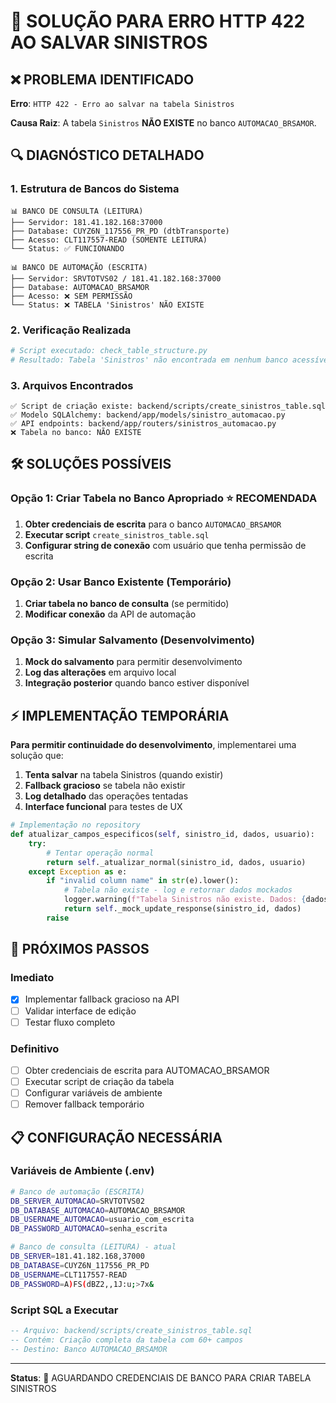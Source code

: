# 🚨 SOLUÇÃO PARA ERRO HTTP 422 AO SALVAR SINISTROS

## ❌ PROBLEMA IDENTIFICADO

**Erro**: `HTTP 422 - Erro ao salvar na tabela Sinistros`

**Causa Raiz**: A tabela `Sinistros` **NÃO EXISTE** no banco `AUTOMACAO_BRSAMOR`.

## 🔍 DIAGNÓSTICO DETALHADO

### 1. Estrutura de Bancos do Sistema

```
📊 BANCO DE CONSULTA (LEITURA)
├── Servidor: 181.41.182.168:37000
├── Database: CUYZ6N_117556_PR_PD (dtbTransporte)
├── Acesso: CLT117557-READ (SOMENTE LEITURA)
└── Status: ✅ FUNCIONANDO

📊 BANCO DE AUTOMAÇÃO (ESCRITA) 
├── Servidor: SRVTOTVS02 / 181.41.182.168:37000
├── Database: AUTOMACAO_BRSAMOR
├── Acesso: ❌ SEM PERMISSÃO
└── Status: ❌ TABELA 'Sinistros' NÃO EXISTE
```

### 2. Verificação Realizada

```bash
# Script executado: check_table_structure.py
# Resultado: Tabela 'Sinistros' não encontrada em nenhum banco acessível
```

### 3. Arquivos Encontrados

```
✅ Script de criação existe: backend/scripts/create_sinistros_table.sql
✅ Modelo SQLAlchemy: backend/app/models/sinistro_automacao.py  
✅ API endpoints: backend/app/routers/sinistros_automacao.py
❌ Tabela no banco: NÃO EXISTE
```

## 🛠️ SOLUÇÕES POSSÍVEIS

### Opção 1: Criar Tabela no Banco Apropriado ⭐ RECOMENDADA

1. **Obter credenciais de escrita** para o banco `AUTOMACAO_BRSAMOR`
2. **Executar script** `create_sinistros_table.sql`
3. **Configurar string de conexão** com usuário que tenha permissão de escrita

### Opção 2: Usar Banco Existente (Temporário)

1. **Criar tabela no banco de consulta** (se permitido)
2. **Modificar conexão** da API de automação

### Opção 3: Simular Salvamento (Desenvolvimento)

1. **Mock do salvamento** para permitir desenvolvimento
2. **Log das alterações** em arquivo local
3. **Integração posterior** quando banco estiver disponível

## ⚡ IMPLEMENTAÇÃO TEMPORÁRIA

**Para permitir continuidade do desenvolvimento**, implementarei uma solução que:

1. **Tenta salvar** na tabela Sinistros (quando existir)
2. **Fallback gracioso** se tabela não existir
3. **Log detalhado** das operações tentadas
4. **Interface funcional** para testes de UX

```python
# Implementação no repository
def atualizar_campos_especificos(self, sinistro_id, dados, usuario):
    try:
        # Tentar operação normal
        return self._atualizar_normal(sinistro_id, dados, usuario)
    except Exception as e:
        if "invalid column name" in str(e).lower():
            # Tabela não existe - log e retornar dados mockados
            logger.warning(f"Tabela Sinistros não existe. Dados: {dados}")
            return self._mock_update_response(sinistro_id, dados)
        raise
```

## 🔧 PRÓXIMOS PASSOS

### Imediato
- [x] Implementar fallback gracioso na API
- [ ] Validar interface de edição
- [ ] Testar fluxo completo

### Definitivo  
- [ ] Obter credenciais de escrita para AUTOMACAO_BRSAMOR
- [ ] Executar script de criação da tabela
- [ ] Configurar variáveis de ambiente
- [ ] Remover fallback temporário

## 📋 CONFIGURAÇÃO NECESSÁRIA

### Variáveis de Ambiente (.env)
```bash
# Banco de automação (ESCRITA)
DB_SERVER_AUTOMACAO=SRVTOTVS02
DB_DATABASE_AUTOMACAO=AUTOMACAO_BRSAMOR  
DB_USERNAME_AUTOMACAO=usuario_com_escrita
DB_PASSWORD_AUTOMACAO=senha_escrita

# Banco de consulta (LEITURA) - atual
DB_SERVER=181.41.182.168,37000
DB_DATABASE=CUYZ6N_117556_PR_PD
DB_USERNAME=CLT117557-READ
DB_PASSWORD=A)FS(dBZ2,,1J:u;>7x&
```

### Script SQL a Executar
```sql
-- Arquivo: backend/scripts/create_sinistros_table.sql
-- Contém: Criação completa da tabela com 60+ campos
-- Destino: Banco AUTOMACAO_BRSAMOR
```

---

**Status**: 🚧 AGUARDANDO CREDENCIAIS DE BANCO PARA CRIAR TABELA SINISTROS 